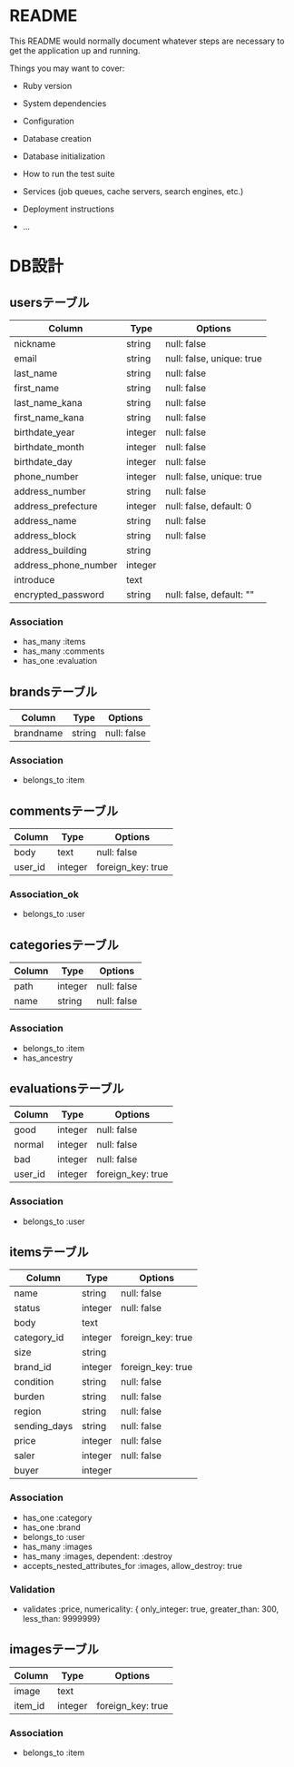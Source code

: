 # README

This README would normally document whatever steps are necessary to get the
application up and running.

Things you may want to cover:

* Ruby version

* System dependencies

* Configuration

* Database creation

* Database initialization

* How to run the test suite

* Services (job queues, cache servers, search engines, etc.)

* Deployment instructions

* ...

# DB設計
## usersテーブル
|Column|Type|Options|
|------|----|-------|
|nickname|string|null: false|
|email|string|null: false, unique: true|
|last_name|string|null: false|
|first_name|string|null: false|
|last_name_kana|string|null: false|
|first_name_kana|string|null: false|
|birthdate_year|integer|null: false|
|birthdate_month|integer|null: false|
|birthdate_day|integer|null: false|
|phone_number|integer|null: false, unique: true|
|address_number|string|null: false|
|address_prefecture|integer|null: false, default: 0|
|address_name|string|null: false|
|address_block|string|null: false|
|address_building|string||
|address_phone_number|integer||
|introduce|text||
|encrypted_password|string|null: false, default: ""|

### Association
- has_many :items
- has_many :comments
- has_one :evaluation


## brandsテーブル
|Column|Type|Options|
|------|----|-------|
|brandname|string|null: false|

### Association
- belongs_to :item


## commentsテーブル
|Column|Type|Options|
|------|----|-------|
|body|text|null: false|
|user_id|integer|foreign_key: true|

### Association_ok
- belongs_to :user


## categoriesテーブル
|Column|Type|Options|
|------|----|-------|
|path|integer|null: false|
|name|string|null: false|

### Association
- belongs_to :item
- has_ancestry


## evaluationsテーブル
|Column|Type|Options|
|------|----|-------|
|good|integer|null: false|
|normal|integer|null: false|
|bad|integer|null: false|
|user_id|integer|foreign_key: true|

### Association
- belongs_to :user


## itemsテーブル
|Column|Type|Options|
|------|----|-------|
|name|string|null: false|
|status|integer|null: false|
|body|text||
|category_id|integer|foreign_key: true|
|size|string||
|brand_id|integer|foreign_key: true|
|condition|string|null: false|
|burden|string|null: false|
|region|string|null: false|
|sending_days|string|null: false|
|price|integer|null: false|
|saler|integer|null: false|
|buyer|integer||

### Association
- has_one :category
- has_one :brand
- belongs_to :user
- has_many :images
- has_many :images, dependent: :destroy
- accepts_nested_attributes_for :images, allow_destroy: true

### Validation
- validates :price, numericality: { only_integer: true, greater_than: 300, less_than: 9999999}


## imagesテーブル
|Column|Type|Options|
|------|----|-------|
|image|text||
|item_id|integer|foreign_key: true|

### Association
- belongs_to :item
